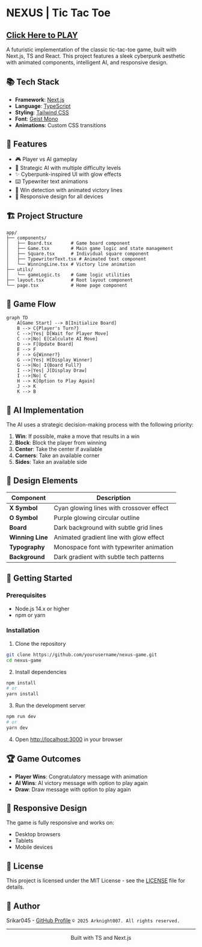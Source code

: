 # NEXUS | Tic Tac Toe

## [Click Here to PLAY](https://v0-three-in-a-row-six.vercel.app/) ##

A futuristic implementation of the classic tic-tac-toe game, built with Next.js, TS and React. This project features a sleek cyberpunk aesthetic with animated components, intelligent AI, and responsive design.

## 📚 Tech Stack

- **Framework**: [Next.js](https://nextjs.org/)
- **Language**: [TypeScript](https://www.typescriptlang.org/)
- **Styling**: [Tailwind CSS](https://tailwindcss.com/)
- **Font**: [Geist Mono](https://vercel.com/font)
- **Animations**: Custom CSS transitions

## 🌟 Features

- 🎮 Player vs AI gameplay
- 🧠 Strategic AI with multiple difficulty levels
- ✨ Cyberpunk-inspired UI with glow effects
- ⌨️ Typewriter text animations
- 🎯 Win detection with animated victory lines
- 🔄 Responsive design for all devices

## 🏗️ Project Structure

```
app/
├── components/
│   ├── Board.tsx       # Game board component
│   ├── Game.tsx        # Main game logic and state management
│   ├── Square.tsx      # Individual square component
│   ├── TypewriterText.tsx # Animated text component
│   └── WinningLine.tsx # Victory line animation
├── utils/
│   └── gameLogic.ts    # Game logic utilities
├── layout.tsx          # Root layout component
└── page.tsx            # Home page component
```

## 🔄 Game Flow

```mermaid
graph TD
    A[Game Start] --> B[Initialize Board]
    B --> C{Player's Turn?}
    C -->|Yes| D[Wait for Player Move]
    C -->|No| E[Calculate AI Move]
    D --> F[Update Board]
    E --> F
    F --> G{Winner?}
    G -->|Yes| H[Display Winner]
    G -->|No| I{Board Full?}
    I -->|Yes| J[Display Draw]
    I -->|No| C
    H --> K[Option to Play Again]
    J --> K
    K --> B
```

## 🧠 AI Implementation

The AI uses a strategic decision-making process with the following priority:

1. **Win**: If possible, make a move that results in a win
2. **Block**: Block the player from winning
3. **Center**: Take the center if available
4. **Corners**: Take an available corner
5. **Sides**: Take an available side


## 🎨 Design Elements

| Component | Description |
|-----------|-------------|
| **X Symbol** | Cyan glowing lines with crossover effect |
| **O Symbol** | Purple glowing circular outline |
| **Board** | Dark background with subtle grid lines |
| **Winning Line** | Animated gradient line with glow effect |
| **Typography** | Monospace font with typewriter animation |
| **Background** | Dark gradient with subtle tech patterns |

## 🚀 Getting Started

### Prerequisites

- Node.js 14.x or higher
- npm or yarn

### Installation

1. Clone the repository
```bash
git clone https://github.com/yourusername/nexus-game.git
cd nexus-game
```

2. Install dependencies
```bash
npm install
# or
yarn install
```

3. Run the development server
```bash
npm run dev
# or
yarn dev
```

4. Open [http://localhost:3000](http://localhost:3000) in your browser

## 🏆 Game Outcomes

- **Player Wins**: Congratulatory message with animation
- **AI Wins**: AI victory message with option to play again
- **Draw**: Draw message with option to play again

## 📱 Responsive Design

The game is fully responsive and works on:
- Desktop browsers
- Tablets
- Mobile devices

## 📝 License

This project is licensed under the MIT License - see the [LICENSE](LICENSE) file for details.

## 👤 Author

Srikar045 - [GitHub Profile](https://github.com/Arknight007)
`© 2025 Arknight007. All rights reserved.`

---

<p align="center">Built with TS and Next.js</p>
